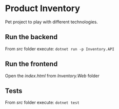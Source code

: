 # Product Inventory ##

Pet project to play with different technologies.

## Run the backend

From <em>src</em> folder execute: `dotnet run -p Inventory.API`

## Run the frontend

Open the <em>index.html</em> from <em>Inventory.Web</em> folder

## Tests

From <em>src</em> folder execute: `dotnet test`